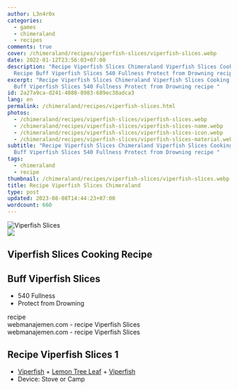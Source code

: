 ```yaml
---
author: L3n4r0x
categories:
  - games
  - chimeraland
  - recipes
comments: true
cover: /chimeraland/recipes/viperfish-slices/viperfish-slices.webp
date: 2022-01-12T23:56:03+07:00
description: "Recipe Viperfish Slices Chimeraland Viperfish Slices Cooking
  Recipe Buff Viperfish Slices 540 Fullness Protect from Drowning recipe "
excerpt: "Recipe Viperfish Slices Chimeraland Viperfish Slices Cooking Recipe
  Buff Viperfish Slices 540 Fullness Protect from Drowning recipe "
id: 2a27a9ca-d241-4888-8983-689ec38adca3
lang: en
permalink: /chimeraland/recipes/viperfish-slices.html
photos:
  - /chimeraland/recipes/viperfish-slices/viperfish-slices.webp
  - /chimeraland/recipes/viperfish-slices/viperfish-slices-name.webp
  - /chimeraland/recipes/viperfish-slices/viperfish-slices-icon.webp
  - /chimeraland/recipes/viperfish-slices/viperfish-slices-material.webp
subtitle: "Recipe Viperfish Slices Chimeraland Viperfish Slices Cooking Recipe
  Buff Viperfish Slices 540 Fullness Protect from Drowning recipe "
tags:
  - chimeraland
  - recipe
thumbnail: /chimeraland/recipes/viperfish-slices/viperfish-slices.webp
title: Recipe Viperfish Slices Chimeraland
type: post
updated: 2023-08-08T14:44:23+07:00
wordcount: 660
---
```


<link
  rel="stylesheet"
  href="https://rawcdn.githack.com/dimaslanjaka/Web-Manajemen/870a349/css/bootstrap-5-3-0-alpha3-wrapper.css"
/>
<section id="bootstrap-wrapper">
  <div data-bs-theme="dark">
    <div class="card mb-2">
      <div class="card-body">
        <div class="row g-0">
          <div class="col-sm-4 position-relative mb-2">
            <img
              src="https://www.webmanajemen.com/chimeraland/recipes/viperfish-slices/viperfish-slices-material.webp"
              class="card-img fit-cover w-100 h-100"
              alt="Viperfish Slices"
              data-fancybox="true"
            />
          </div>
          <div class="col-sm-8 mb-2">
            <div class="card-body">
              <div class="d-flex flex-row align-items-center mb-3">
                <img
                  class="d-inline-block me-2"
                  src="https://www.webmanajemen.com/chimeraland/recipes/viperfish-slices/viperfish-slices-icon.webp"
                  width="auto"
                  height="auto"
                  style="vertical-align: middle"
                />
                <h2 class="fs-5">Viperfish Slices Cooking Recipe</h2>
              </div>
              <h2 class="card-title fs-5">Buff Viperfish Slices</h2>
              <div class="card-text">
                <ul>
                  <li>540 Fullness</li>
                  <li>Protect from Drowning</li>
                </ul>
              </div>
              <span class="badge rounded-pill">recipe</span>
            </div>
            <div class="card-footer text-end text-muted mt-auto">
              webmanajemen.com - recipe Viperfish Slices
            </div>
          </div>
        </div>
      </div>
      <div class="card-footer text-end text-muted">
        webmanajemen.com - recipe Viperfish Slices
      </div>
    </div>
    <div class="row mb-2">
      <div class="col-12 col-lg-6 recipe-item mb-2">
        <div class="card">
          <div class="card-body">
            <h2 class="card-title fs-5">Recipe Viperfish Slices 1</h2>
            <div class="card-text">
              <ul>
                <li>
                  <a
                    class="text-decoration-none text-primary"
                    href="/chimeraland/materials/viperfish.html"
                    >Viperfish</a
                  ><span> + </span
                  ><a
                    class="text-decoration-none text-primary"
                    href="/chimeraland/materials/lemon-tree-leaf.html"
                    >Lemon Tree Leaf</a
                  ><span> + </span
                  ><a
                    class="text-decoration-none text-primary"
                    href="/chimeraland/materials/viperfish.html"
                    >Viperfish</a
                  >
                </li>
                <li>Device: Stove or Camp</li>
              </ul>
            </div>
          </div>
        </div>
      </div>
    </div>
  </div>
</section>